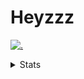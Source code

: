 # Heyzzz  

[![.](https://skillicons.dev/icons?i=ts,nextjs,nestjs,mongodb)](https://skillicons.dev)  

<details>
<summary>Stats</summary
<!--START_SECTION:waka-->

```txt
TypeScript                 34 hrs 37 mins  ███████████████████▒░░░░░   77.30 %
JSON                       4 hrs 4 mins    ██▒░░░░░░░░░░░░░░░░░░░░░░   09.08 %
Rust                       1 hr 51 mins    █░░░░░░░░░░░░░░░░░░░░░░░░   04.16 %
CSS                        1 hr 45 mins    █░░░░░░░░░░░░░░░░░░░░░░░░   03.93 %
TOML                       1 hr 7 mins     ▓░░░░░░░░░░░░░░░░░░░░░░░░   02.52 %
```

<!--END_SECTION:waka-->
</details>

